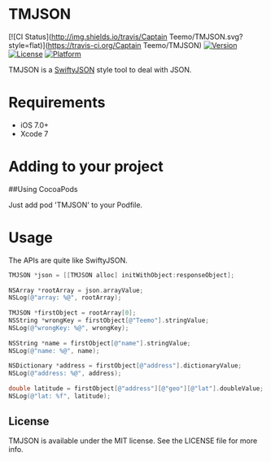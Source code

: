 # TMJSON

[![CI Status](http://img.shields.io/travis/Captain Teemo/TMJSON.svg?style=flat)](https://travis-ci.org/Captain Teemo/TMJSON)
[![Version](https://img.shields.io/cocoapods/v/TMJSON.svg?style=flat)](http://cocoapods.org/pods/TMJSON)
[![License](https://img.shields.io/cocoapods/l/TMJSON.svg?style=flat)](http://cocoapods.org/pods/TMJSON)
[![Platform](https://img.shields.io/cocoapods/p/TMJSON.svg?style=flat)](http://cocoapods.org/pods/TMJSON)

TMJSON is a [SwiftyJSON](https://github.com/SwiftyJSON/SwiftyJSON) style tool to deal with JSON.

# Requirements
- iOS 7.0+
- Xcode 7

# Adding to your project

##Using CocoaPods

Just add pod 'TMJSON' to your Podfile.

# Usage

The APIs are quite like SwiftyJSON.

``` Objective-C
TMJSON *json = [[TMJSON alloc] initWithObject:responseObject];
        
NSArray *rootArray = json.arrayValue;
NSLog(@"array: %@", rootArray);
        
TMJSON *firstObject = rootArray[0];
NSString *wrongKey = firstObject[@"Teemo"].stringValue;
NSLog(@"wrongKey: %@", wrongKey);
        
NSString *name = firstObject[@"name"].stringValue;
NSLog(@"name: %@", name);
        
NSDictionary *address = firstObject[@"address"].dictionaryValue;
NSLog(@"address: %@", address);
        
double latitude = firstObject[@"address"][@"geo"][@"lat"].doubleValue;
NSLog(@"lat: %f", latitude);
```

## License

TMJSON is available under the MIT license. See the LICENSE file for more info.
